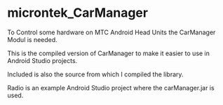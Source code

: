 # microntek_CarManager

To Control some hardware on MTC Android Head Units the CarManager Modul is needed.

This is the compiled version of CarManager to make it easier to use in Android Studio projects.

Included is also the source from which I compiled the library.

Radio is an example Android Studio project where the carManager.jar is used.
